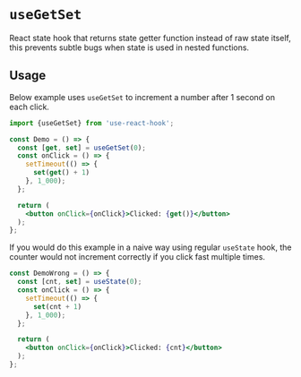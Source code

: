# `useGetSet`

React state hook that returns state getter function instead of
raw state itself, this prevents subtle bugs when state is used
in nested functions.


## Usage

Below example uses `useGetSet` to increment a number after 1 second
on each click.

```jsx
import {useGetSet} from 'use-react-hook';

const Demo = () => {
  const [get, set] = useGetSet(0);
  const onClick = () => {
    setTimeout(() => {
      set(get() + 1)
    }, 1_000);
  };

  return (
    <button onClick={onClick}>Clicked: {get()}</button>
  );
};
```

If you would do this example in a naive way using regular `useState`
hook, the counter would not increment correctly if you click fast multiple times.

```jsx
const DemoWrong = () => {
  const [cnt, set] = useState(0);
  const onClick = () => {
    setTimeout(() => {
      set(cnt + 1)
    }, 1_000);
  };

  return (
    <button onClick={onClick}>Clicked: {cnt}</button>
  );
};
```
